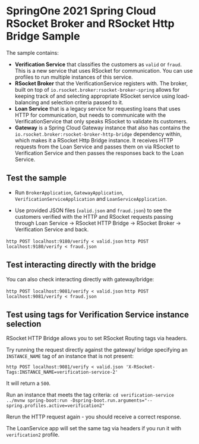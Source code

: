 # SpringOne 2021 Spring Cloud RSocket Broker and RSocket Http Bridge Sample

The sample contains:

- **Verification Service** that classifies the customers as `valid` or `fraud`. This is a
  new service that uses RSocket for communication. You can use profiles to run multiple
  instances of this service.
- **RSocket Broker** that the VerificationService registers with. The broker, built on top
  of `io.rsocket.broker:rsocket-broker-spring` allows for keeping track of and
  selecting appropriate RSocket service using load-balancing and selection criteria passed
  to it.
- **Loan Service** that is a legacy service for requesting loans that uses HTTP for
  communication, but needs to communicate with the VerificationService that only speaks
  RSocket to validate its customers.
- **Gateway** is a Spring Cloud Gateway instance that also has contains
  the `io.rsocket.broker:rsocket-broker-http-bridge` dependency within, which makes it a
  RSocket Http Bridge instance. It receives HTTP requests from the Loan Service and passes
  them on via RSocket to Verification Service and then passes the responses back to the
  Loan Service.

## Test the sample

- Run `BrokerApplication`, `GatewayApplication`, `VerificationServiceApplication`
  and `LoanServiceApplication`.

- Use provided JSON files (`valid.json` and `fraud.json`) to see the customers verified
  with the HTTP and RSocket requests passing through Loan Service -> RSocket HTTP Bridge
  -> RSocket Broker -> Verification Service and back.
  
`http POST localhost:9180/verify < valid.json`
`http POST localhost:9180/verify < fraud.json`

## Test interacting directly with the bridge

You can also check interacting directly with gateway/bridge:

`http POST localhost:9081/verify < valid.json`
`http POST localhost:9081/verify < fraud.json`

## Test using tags for Verification Service instance selection

RSocket HTTP Bridge allows you to set RSocket Routing tags via headers.

Try running the request directly against the gateway/ bridge specifying an `INSTANCE_NAME` tag of an instance that is not
present:

`http POST localhost:9081/verify < valid.json 'X-RSocket-Tags:INSTANCE_NAME=verification-service-2'
`

It will return a `500`.

Run an instance that meets the tag criteria:
`cd verification-service`
`../mvnw spring-boot:run -Dspring-boot.run.arguments="--spring.profiles.active=verification2"`

Rerun the HTTP request again - you should receive a correct response.

The LoanService app will set the same tag via headers if you run it with `verification2` profile.